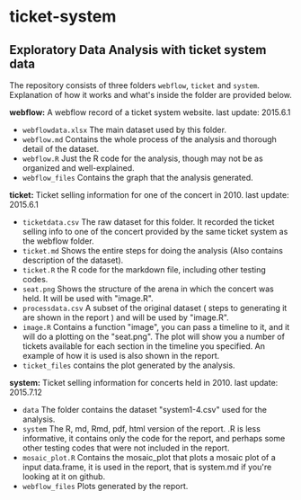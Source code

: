 # ticket-system
## Exploratory Data Analysis with ticket system data

The repository consists of three folders `webflow`, `ticket` and `system`. Explanation of how it works and what's inside the folder are provided below.

**webflow:** A webflow record of a ticket system website. last update: 2015.6.1 
- `webflowdata.xlsx` The main dataset used by this folder.          
- `webflow.md` Contains the whole process of the analysis and thorough detail of the dataset. 
- `webflow.R` Just the R code for the analysis, though may not be as organized and well-explained.                  
- `webflow_files` Contains the graph that the analysis generated.                

**ticket:** Ticket selling information for one of the concert in 2010. last update: 2015.6.1         
- `ticketdata.csv` The raw dataset for this folder. It recorded the ticket selling info to one of the concert provided by the same ticket system as the webflow folder.
- `ticket.md` Shows the entire steps for doing the analysis (Also contains description of the dataset).
- `ticket.R` the R code for the markdown file, including other testing codes. 
- `seat.png` Shows the structure of the arena in which the concert was held. It will be used with "image.R".
- `processdata.csv` A subset of the original dataset ( steps to generating it are shown in the report ) and will be used by "image.R".
- `image.R` Contains a function "image", you can pass a timeline to it, and it will do a plotting on the "seat.png". The plot will show you a number of tickets available for each section in the timeline you specified. An example of how it is used is also shown in the report.
- `ticket_files` contains the plot generated by the analysis.

**system:** Ticket selling information for concerts held in 2010. last update: 2015.7.12
- `data` The folder contains the dataset "system1-4.csv" used for the analysis. 
- `system` The R, md, Rmd, pdf, html version of the report. .R is less informative, it contains only the code for the report, and perhaps some other testing codes that were not included in the report. 
- `mosaic_plot.R` Contains the mosaic_plot that plots a mosaic plot of a input data.frame, it is used in the report, that is system.md if you're looking at it on github.
- `webflow_files` Plots generated by the report. 
